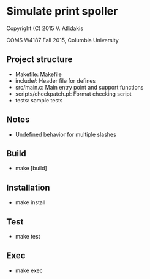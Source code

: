 Simulate print spoller
==
Copyright (C) 2015 V. Atlidakis

COMS W4187 Fall 2015, Columbia University

## Project structure

* Makefile: Makefile
* include/: Header file for defines
* src/main.c: Main entry point and support functions
* scripts/checkpatch.pl: Format checking script
* tests: sample tests

## Notes
* Undefined behavior for multiple slashes

## Build
* make [build]

## Installation
* make install

## Test
* make test

## Exec
* make exec
